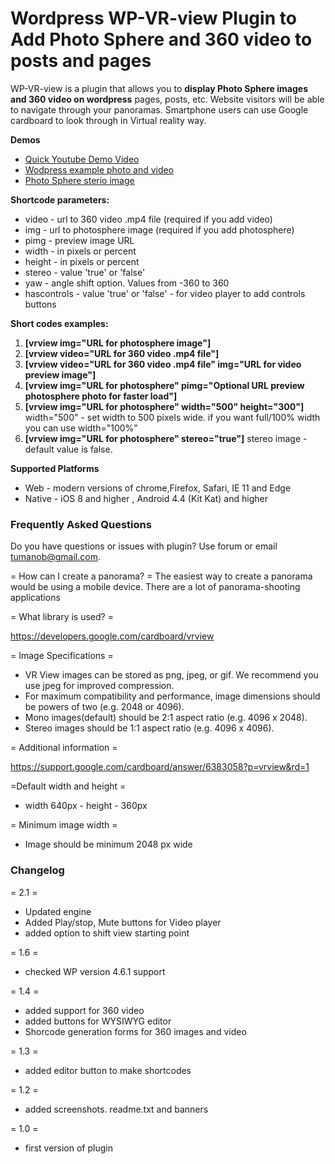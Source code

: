 # Wordpress WP-VR-view Plugin to Add Photo Sphere and 360 video to posts and pages

WP-VR-view is a plugin that allows you to **display Photo Sphere images and 360 video on wordpress** pages, posts, etc.
Website visitors will be able to navigate through your panoramas.
Smartphone users can use Google cardboard  to look through in Virtual reality way.



**Demos**

* [Quick Youtube Demo Video](http://www.youtube.com/watch?v=DWkLce9M-h0)
* [Wodpress example photo and video](http://www.alexander-tumanov.name/wp-vr-view/ "Photo Sphere wordpress demo")
* [Photo Sphere sterio image](https://plugins.svn.wordpress.org/wp-vr-view/trunk/asset/pano/andes_2048.jpg "Photo Sphere sterio image")



**Shortcode parameters:**

* video - url to 360 video .mp4 file (required if you add video)
* img - url to photosphere image (required if you add photosphere)
* pimg -  preview image URL
* width - in pixels or percent
* height - in pixels or percent
* stereo - value 'true' or 'false'
* yaw -  angle shift option. Values from -360 to 360
* hascontrols - value 'true' or 'false'  -  for video player to add controls buttons

**Short codes examples:**

1. **[vrview img="URL for photosphere image"]**
1. **[vrview video="URL for 360 video .mp4 file"]**
1. **[vrview video="URL for 360 video .mp4 file" img="URL for video preview image"]**
1. **[vrview img="URL for photosphere" pimg="Optional URL preview photosphere photo for faster load"]**
1. **[vrview img="URL for photosphere" width="500" height="300"]**
    width="500" - set width to 500 pixels wide. if you want full/100% width you can use width="100%"
1. **[vrview img="URL for photosphere" stereo="true"]**
    stereo image - default value is false.


**Supported Platforms**
  * Web - modern versions of chrome,Firefox, Safari, IE 11 and Edge
  * Native - iOS 8 and higher , Android 4.4 (Kit Kat) and higher

### Frequently Asked Questions

Do you have questions or issues with plugin? Use forum or email tumanob@gmail.com.

=  How can I create a panorama? =
   The easiest way to create a panorama would be using a mobile device.
   There are a lot of panorama-shooting applications

=  What library is used? =

  https://developers.google.com/cardboard/vrview

= Image Specifications =
  * VR View images can be stored as png, jpeg, or gif. We recommend you use jpeg for improved compression.
  * For maximum compatibility and performance, image dimensions should be powers of two (e.g. 2048 or 4096).
  * Mono images(default) should be 2:1 aspect ratio (e.g. 4096 x 2048).
  * Stereo images should be 1:1 aspect ratio (e.g. 4096 x 4096).

= Additional information =

 https://support.google.com/cardboard/answer/6383058?p=vrview&rd=1

=Default width and height =
* width 640px  - height - 360px

= Minimum image width =
* Image should be minimum 2048 px wide


### Changelog

= 2.1 =
* Updated engine
* Added Play/stop, Mute buttons for Video player
* added option to shift view starting point


= 1.6 =
* checked WP version 4.6.1 support


= 1.4 =
* added support for 360 video
* added buttons for WYSIWYG editor
* Shorcode generation forms for 360 images and video

= 1.3 =
* added editor button to make shortcodes


= 1.2 =
* added screenshots. readme.txt and banners

= 1.0 =
* first version of plugin
